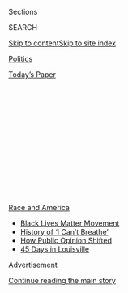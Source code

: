 <div id="app">

<div>

<div>

<div>

<div class="NYTAppHideMasthead css-1q2w90k e1suatyy0">

<div class="section css-ui9rw0 e1suatyy2">

<div class="css-eph4ug er09x8g0">

<div class="css-6n7j50">

</div>

<span class="css-1dv1kvn">Sections</span>

<div class="css-10488qs">

<span class="css-1dv1kvn">SEARCH</span>

</div>

[Skip to content](#site-content)[Skip to site
index](#site-index)

</div>

<div id="masthead-section-label" class="css-1wr3we4 eaxe0e00">

[Politics](https://www.nytimes3xbfgragh.onion/section/politics)

</div>

<div class="css-10698na e1huz5gh0">

</div>

</div>

<div id="masthead-bar-one" class="section hasLinks css-15hmgas e1csuq9d3">

<div class="css-uqyvli e1csuq9d0">

</div>

<div class="css-1uqjmks e1csuq9d1">

</div>

<div class="css-9e9ivx">

[](https://myaccount.nytimes3xbfgragh.onion/auth/login?response_type=cookie&client_id=vi)

</div>

<div class="css-1bvtpon e1csuq9d2">

[Today’s
Paper](https://www.nytimes3xbfgragh.onion/section/todayspaper)

</div>

</div>

</div>

</div>

<div data-aria-hidden="false">

<div id="site-content" data-role="main">

<div>

<div class="css-1aor85t" style="opacity:0.000000001;z-index:-1;visibility:hidden">

<div class="css-1hqnpie">

<div class="css-epjblv">

<span class="css-17xtcya">[Politics](/section/politics)</span><span class="css-x15j1o">|</span><span class="css-fwqvlz">In
St. Louis, Testing Liberal Might Against a Democratic
Fixture</span>

</div>

<div class="css-k008qs">

<div class="css-1iwv8en">

<span class="css-18z7m18"></span>

<div>

</div>

</div>

<span class="css-1n6z4y">https://nyti.ms/3hZnT7d</span>

<div class="css-1705lsu">

<div class="css-4xjgmj">

<div class="css-4skfbu" data-role="toolbar" data-aria-label="Social Media Share buttons, Save button, and Comments Panel with current comment count" data-testid="share-tools">

  - 
  - 
  - 
  - 
    
    <div class="css-6n7j50">
    
    </div>

  - 

</div>

</div>

</div>

</div>

</div>

</div>

<div id="NYT_TOP_BANNER_REGION" class="css-13pd83m">

<div>

<div id="styln-prism-menu-1590763508878" class="section interactive-content interactive-size-medium css-1edisqu">

<div class="css-17ih8de interactive-body">

<div id="scroll-container" class="css-1gj85ro">

[<span class="styln-title-wrap"><span class="css-1pje3qr">Race
and</span><span class="css-1pje3qr">
America</span></span>](https://www.nytimes3xbfgragh.onion/news-event/george-floyd-protests-minneapolis-new-york-los-angeles?action=click&pgtype=Article&state=default&region=TOP_BANNER&context=storylines_menu)

  - [Black Lives Matter
    Movement](https://www.nytimes3xbfgragh.onion/interactive/2020/07/03/us/george-floyd-protests-crowd-size.html?action=click&pgtype=Article&state=default&region=TOP_BANNER&context=storylines_menu)
  - [History of ‘I Can’t
    Breathe’](https://www.nytimes3xbfgragh.onion/interactive/2020/06/28/us/i-cant-breathe-police-arrest.html?action=click&pgtype=Article&state=default&region=TOP_BANNER&context=storylines_menu)
  - [How Public Opinion
    Shifted](https://www.nytimes3xbfgragh.onion/interactive/2020/06/10/upshot/black-lives-matter-attitudes.html?action=click&pgtype=Article&state=default&region=TOP_BANNER&context=storylines_menu)
  - [45 Days in
    Louisville](https://www.nytimes3xbfgragh.onion/interactive/2020/07/16/us/black-lives-matter-protests-louisville-breonna-taylor.html?action=click&pgtype=Article&state=default&region=TOP_BANNER&context=storylines_menu)

</div>

</div>

</div>

</div>

</div>

<div id="top-wrapper" class="css-1sy8kpn">

<div id="top-slug" class="css-l9onyx">

Advertisement

</div>

[Continue reading the main
story](#after-top)

<div class="ad top-wrapper" style="text-align:center;height:100%;display:block;min-height:250px">

<div id="top" class="place-ad" data-position="top" data-size-key="top">

</div>

</div>

<div id="after-top">

</div>

</div>

<div>

<div id="sponsor-wrapper" class="css-1hyfx7x">

<div id="sponsor-slug" class="css-19vbshk">

Supported by

</div>

[Continue reading the main
story](#after-sponsor)

<div id="sponsor" class="ad sponsor-wrapper" style="text-align:center;height:100%;display:block">

</div>

<div id="after-sponsor">

</div>

</div>

<div class="css-186x18t">

</div>

<div class="css-1vkm6nb ehdk2mb0">

# In St. Louis, Testing Liberal Might Against a Democratic Fixture

</div>

Cori Bush, an activist backed by the progressive group Justice
Democrats, is trying to unseat 10-term Representative William Lacy Clay
in a bid to turn protest-movement fervor into hard political power.

<div class="css-79elbk" data-testid="photoviewer-wrapper">

<div class="css-z3e15g" data-testid="photoviewer-wrapper-hidden">

</div>

<div class="css-1a48zt4 ehw59r15" data-testid="photoviewer-children">

![<span class="css-16f3y1r e13ogyst0" data-aria-hidden="true">All over
the country this summer, progressive candidates like Cori Bush are doing
battle with veteran incumbents over the Democratic Party’s
identity.</span><span class="css-cnj6d5 e1z0qqy90" itemprop="copyrightHolder"><span class="css-1ly73wi e1tej78p0">Credit...</span><span><span>Michael
B. Thomas for The New York
Times</span></span></span>](https://static01.graylady3jvrrxbe.onion/images/2020/08/03/us/politics/03dc-missouri1/merlin_175215426_0cf385fa-4f65-4647-a37c-380d53779281-articleLarge.jpg?quality=75&auto=webp&disable=upscale)

</div>

</div>

<div class="css-18e8msd">

<div class="css-vp77d3 epjyd6m0">

<div class="css-hus3qt ey68jwv0" data-aria-hidden="true">

[![Nicholas
Fandos](https://static01.graylady3jvrrxbe.onion/images/2018/11/06/multimedia/author-nicholas-fandos/author-nicholas-fandos-thumbLarge-v2.png
"Nicholas Fandos")](https://www.nytimes3xbfgragh.onion/by/nicholas-fandos)

</div>

<div class="css-1baulvz">

By [<span class="css-1baulvz last-byline" itemprop="name">Nicholas
Fandos</span>](https://www.nytimes3xbfgragh.onion/by/nicholas-fandos)

</div>

</div>

  - 
    
    <div class="css-ld3wwf e16638kd2">
    
    Aug. 2,
    2020
    
    </div>

  - 
    
    <div class="css-4xjgmj">
    
    <div class="css-d8bdto" data-role="toolbar" data-aria-label="Social Media Share buttons, Save button, and Comments Panel with current comment count" data-testid="share-tools">
    
      - 
      - 
      - 
      - 
        
        <div class="css-6n7j50">
        
        </div>
    
      - 
    
    </div>
    
    </div>

</div>

</div>

<div class="section meteredContent css-1r7ky0e" name="articleBody" itemprop="articleBody">

<div class="css-1fanzo5 StoryBodyCompanionColumn">

<div class="css-53u6y8">

FERGUSON, Mo. — As an activist who jumped into the political arena after
the police shooting of Michael Brown here six years ago, Cori Bush is
accustomed to hard fights. She has been maced, shot at with rubber
bullets and cloaked in tear gas at so many protests against police
brutality that they have blurred together.

So when she heard that Representative William Lacy Clay, the 10-term
Democrat she is challenging in Missouri’s Democratic primary on Tuesday,
had called her “a prop” for the Justice Democrats, a national
progressive group that exists to knock off titans of the party
establishment such as himself, Ms. Bush did not miss a beat.

“I had no title, no name, came out of the Ferguson uprising and people
know who I am across the world,” Ms. Bush said on Saturday, responding
to comments Mr. Clay made about her in an interview with The New York
Times. “Not because I took money from some group — none of that. It is
because I stayed true to a message of change for real people.”

Of Mr. Clay, she added, “He doesn’t understand that, because he doesn’t
understand fighting for people.”

</div>

</div>

<div class="css-1fanzo5 StoryBodyCompanionColumn">

<div class="css-53u6y8">

All over the country this summer, progressive candidates like Ms. Bush,
44, are doing battle with veteran incumbents over the identity of the
Democratic Party. In New York City, [Jamaal Bowman defeated
Representative Eliot L.
Engel,](https://www.nytimes3xbfgragh.onion/2020/07/17/nyregion/jamaal-bowman-eliot-engel.html)
a 16-term incumbent and powerful committee chairman. In western
Massachusetts, Alex Morse, the mayor of Holyoke, is trying to unseat
another long-serving chairman, Representative Richard E. Neal.

Emboldened by a lethal pandemic that has shone a spotlight on systemic
racial and economic inequality, and the swell of public support for the
Black Lives Matter movement, they are seeking to sustain the momentum
gathered in 2018 by insurgents, like Representative Alexandria
Ocasio-Cortez of New York, who felled establishment figures. In St.
Louis, Ms. Bush’s candidacy is a test of whether the protest movement
can translate into hard electoral power on the federal level.

For Democratic leaders watching warily from Washington, Mr. Clay’s fate
will also indicate whether the rise in progressive energy that has cost
powerful white incumbents in places like the Bronx, Queens and Boston
their seats can also dislodge a Black representative deep in the
heartland of the
country.

</div>

</div>

<div class="css-79elbk" data-testid="photoviewer-wrapper">

<div class="css-z3e15g" data-testid="photoviewer-wrapper-hidden">

</div>

<div class="css-1a48zt4 ehw59r15" data-testid="photoviewer-children">

![<span class="css-16f3y1r e13ogyst0" data-aria-hidden="true">Representative
William Lacy Clay, speaking with a canvasser for Ms. Bush, has come to
view the race as more than a fight for his own
survival.</span><span class="css-cnj6d5 e1z0qqy90" itemprop="copyrightHolder"><span class="css-1ly73wi e1tej78p0">Credit...</span><span>Michael
B. Thomas for The New York
Times</span></span>](https://static01.graylady3jvrrxbe.onion/images/2020/08/03/us/politics/03dc-missouri2/merlin_175215447_1051afbe-05e7-4432-b675-76ac02f3af0d-articleLarge.jpg?quality=75&auto=webp&disable=upscale)

</div>

</div>

<div class="css-1fanzo5 StoryBodyCompanionColumn">

<div class="css-53u6y8">

In few places have the intraparty battle lines glowed as brightly as
greater St. Louis, a once-mighty industrial city plagued by economic
malaise, a legacy of racial segregation and now spiking coronavirus
cases, where the death of Mr. Brown in 2014 helped give rise to the
movement on the left demanding a replacement for an incremental approach
to governing.

</div>

</div>

<div class="css-1fanzo5 StoryBodyCompanionColumn">

<div class="css-53u6y8">

The contest has grown exceedingly bitter, and Mr. Clay, 64, has come to
view it not only as a fight for his own survival, but a chance to snuff
out an upstart movement he sees as dangerously divisive. In an interview
last week, the congressman suggested that the effort to unseat him by
Ms. Bush, who is also Black, rests on a racist premise.

“The easy, racist way to lay it out is, ‘Look at Clay — what has he done
for his district?’” he said, adding, “I fight for that district every
single day.”

Mr. Clay accused the groups like Justice Democrats and Brand New
Congress that have helped groom progressive primary challengers of
targeting members of the Congressional Black Caucus specifically because
“they think we are easy targets.”

“She’s a prop,” Mr. Clay said of Ms. Bush. “They use her to raise money
to support their infrastructure.”

Mr. Clay has a powerful infrastructure of his own.

A Clay has represented part of St. Louis in Congress since 1969. William
Lacy Clay Sr. was an icon of the civil rights movement in the city and a
founding member of the Congressional Black Caucus. When he retired
nearly two decades ago, his son, William Lacy Clay Jr., inherited the
seat and the loyalty of Black St. Louisans who have sent him back to
Washington every two years since.

By some estimates, a majority of voters in the city have never voted for
a congressman by any other name. Because Democrats so dominate this
district, the real contest is fought each term in the Democratic
primary, not the general election.

Mr. Clay is not bashful about his seniority in the Black Caucus and
among the intensely hierarchical House Democratic Caucus, arguing that
his easy access to the levers of power helps his district. He has the
backing of Speaker Nancy Pelosi and many of the party’s establishment
pillars, like the Planned Parenthood Action Fund.

</div>

</div>

<div class="css-1fanzo5 StoryBodyCompanionColumn">

<div class="css-53u6y8">

“There is no substitute in life for substance,” he said. “Substance is
so relevant to people. That’s why there’s been a Clay there for the last
52 years.”

After [falling about 20 points short against Mr. Clay
in 2018](https://www.nytimes3xbfgragh.onion/elections/results/missouri-house-district-1-primary-election),
Ms. Bush has come back with a better-funded and more aggressive
campaign. A documentary that chronicled her 2018 campaign, as well as
those of Ms. Ocasio-Cortez and other progressives, “[Knock Down the
House](https://www.nytimes3xbfgragh.onion/2019/04/30/movies/knock-down-the-house-review.html),”
helped burnish her profile. Perhaps more important, her aides argue that
in the current moment of national upheaval, more voters are beginning to
understand the need for policy prescriptions she has long championed,
like Medicare for all, a $15-an-hour minimum wage, a universal basic
income and the wholesale dismantling of police departments.

At campaign events, Ms. Bush speaks vividly about her own battle with
the coronavirus this spring — how her fingertips turned blue as she was
deprived of oxygen, and her fear of the medical bills that would follow
her two hospital stays — to bolster her
arguments.

</div>

</div>

<div class="css-79elbk" data-testid="photoviewer-wrapper">

<div class="css-z3e15g" data-testid="photoviewer-wrapper-hidden">

</div>

<div class="css-1a48zt4 ehw59r15" data-testid="photoviewer-children">

<div class="css-1xdhyk6 erfvjey0">

<span class="css-1ly73wi e1tej78p0">Image</span>

<div class="css-zjzyr8">

<div data-testid="lazyimage-container" style="height:257.77777777777777px">

</div>

</div>

</div>

<span class="css-16f3y1r e13ogyst0" data-aria-hidden="true">After
falling to Mr. Clay in 2018, Ms. Bush has come back with a better-funded
and more aggressive
campaign.</span><span class="css-cnj6d5 e1z0qqy90" itemprop="copyrightHolder"><span class="css-1ly73wi e1tej78p0">Credit...</span><span>MichaelB
Thomas for The New York Times</span></span>

</div>

</div>

<div class="css-1fanzo5 StoryBodyCompanionColumn">

<div class="css-53u6y8">

But her case against Mr. Clay centers on the protests that have rippled
through St. Louis after the deaths of George Floyd and Breonna Taylor at
the hands of the police in Minneapolis and Louisville. Ms. Bush’s brand
of politics is built on being on the streets with everyday people. By
her account, Mr. Clay has simply not showed up and proposed only
half-measures to fix things.

“When we were getting our butts kicked and I was maced in the face in
Florissant a few weeks ago and people were getting beat on by police
officers — no, no,” she said. “Did he show up the next day to say, ‘You
can’t do this in my district, you can’t treat people this way?’ No, no.”

That message has won Ms. Bush the avid backing of a loosely affiliated
coalition of activists, young people of color and white progressives
enraged by the events of the last several months.

</div>

</div>

<div class="css-1fanzo5 StoryBodyCompanionColumn">

<div class="css-53u6y8">

Jasnaam Singh, 23, who was among almost a dozen volunteers who showed up
at a school parking lot in Ferguson to canvass for Ms. Bush on an
unseasonably cool Saturday morning, said he first encountered her
through a network of supporters for Senator Bernie Sanders of Vermont
and then noticed her showing up on the streets again and again this
summer, after the death of Mr. Floyd.

“Right then and there, I knew that she was a voice that the movement
desperately needed to be heard in D.C.,” he said.

For those who have tended the protest movement since Ferguson — watching
as Black activists and reformers have slowly gained footholds in City
Hall here, the St. Louis County prosecutor’s office and in Jefferson
City, the state capital — a victory by Ms. Bush would mark a milestone
of another magnitude.

“She would fit right in as somebody who is pushing for the systematic
change that we need, and not the small tedious change that we see,” said
Rasheen Aldridge, an activist who won a seat in the Missouri Legislature
last year.

The challenge for Ms. Bush has been persuading more moderate voters —
Black and otherwise — to take a chance on a relative political novice
who is unapologetically pushing for far-left policies like defunding the
police.

Mr. Clay may not be wildly popular in the district, political analysts
said, but he is not unpopular either and is considered a safe choice
among the older Black voters who make up the voting base. And unlike
Representative Joseph Crowley, who lost to Ms. Ocasio-Cortez in 2018, or
Mr. Engel, Mr. Clay is a Black man in a plurality Black
district.

</div>

</div>

<div class="css-79elbk" data-testid="photoviewer-wrapper">

<div class="css-z3e15g" data-testid="photoviewer-wrapper-hidden">

</div>

<div class="css-1a48zt4 ehw59r15" data-testid="photoviewer-children">

<div class="css-1xdhyk6 erfvjey0">

<span class="css-1ly73wi e1tej78p0">Image</span>

<div class="css-zjzyr8">

<div data-testid="lazyimage-container" style="height:257.77777777777777px">

</div>

</div>

</div>

<span class="css-16f3y1r e13ogyst0" data-aria-hidden="true">Mr. Clay has
the backing of Speaker Nancy Pelosi and many of his party’s
establishment
pillars.</span><span class="css-cnj6d5 e1z0qqy90" itemprop="copyrightHolder"><span class="css-1ly73wi e1tej78p0">Credit...</span><span>Andrew
Harnik/Associated Press</span></span>

</div>

</div>

<div class="css-1fanzo5 StoryBodyCompanionColumn">

<div class="css-53u6y8">

Antonio French, a former alderman and mayoral candidate from St. Louis’s
North Side, said he had noticed a “disconnect” between the progressive
politics of many white voters and young activists of color rallying
behind Ms. Bush and those of Black voters in his neighborhood.

</div>

</div>

<div class="css-1fanzo5 StoryBodyCompanionColumn">

<div class="css-53u6y8">

“Defund and get rid of the police is not a message I hear from average
voters in my ward or districts like mine,” Mr. French said. “It’s quite
the opposite. If you go to a Black neighborhood ward meeting, primarily
you are hearing people complain about the lack of police in that
neighborhood.”

Mr. Clay points out that after Ferguson, he encouraged the Justice
Department to investigate the city’s Police Department and force
changes. He wrote key provisions of the sweeping police overhaul bill
House Democrats passed this summer and heads an influential subcommittee
with jurisdiction over eviction law.

And even as he lacerates Ms. Bush, Mr. Clay has made direct overtures to
her allies. He signed onto the Green New Deal, the liberal climate and
economic agenda that has been among their most prominent demands. It
appears to have worked. Ms. Ocasio-Cortez, [who campaigned for Ms. Bush
in 2018](https://www.nytimes3xbfgragh.onion/2018/08/05/us/politics/st-louis-cori-bush-ocasio-cortez.html),
has sat on the sidelines this time around.

Ms. Bush rejected Mr. Clay’s efforts to portray her campaign as racially
divisive and accused him of using dirty tactics with “racist undertones”
when he sent a mailer including an image of Ms. Bush altered to make her
skin appear darker.

Justice Democrats backed only two challengers to Black incumbents this
cycle. Both were Black themselves.

“No one is targeting C.B.C. members,” Ms. Bush said. “What they are
targeting is people who are not doing the work of the communities — and
communities are suffering.”

</div>

</div>

<div>

</div>

</div>

<div>

</div>

<div>

</div>

<div>

</div>

<div>

<div id="bottom-wrapper" class="css-1ede5it">

<div id="bottom-slug" class="css-l9onyx">

Advertisement

</div>

[Continue reading the main
story](#after-bottom)

<div id="bottom" class="ad bottom-wrapper" style="text-align:center;height:100%;display:block;min-height:90px">

</div>

<div id="after-bottom">

</div>

</div>

</div>

</div>

</div>

## Site Index

<div>

</div>

## Site Information Navigation

  - [© <span>2020</span> <span>The New York Times
    Company</span>](https://help.nytimes3xbfgragh.onion/hc/en-us/articles/115014792127-Copyright-notice)

<!-- end list -->

  - [NYTCo](https://www.nytco.com/)
  - [Contact
    Us](https://help.nytimes3xbfgragh.onion/hc/en-us/articles/115015385887-Contact-Us)
  - [Work with us](https://www.nytco.com/careers/)
  - [Advertise](https://nytmediakit.com/)
  - [T Brand Studio](http://www.tbrandstudio.com/)
  - [Your Ad
    Choices](https://www.nytimes3xbfgragh.onion/privacy/cookie-policy#how-do-i-manage-trackers)
  - [Privacy](https://www.nytimes3xbfgragh.onion/privacy)
  - [Terms of
    Service](https://help.nytimes3xbfgragh.onion/hc/en-us/articles/115014893428-Terms-of-service)
  - [Terms of
    Sale](https://help.nytimes3xbfgragh.onion/hc/en-us/articles/115014893968-Terms-of-sale)
  - [Site
    Map](https://spiderbites.nytimes3xbfgragh.onion)
  - [Help](https://help.nytimes3xbfgragh.onion/hc/en-us)
  - [Subscriptions](https://www.nytimes3xbfgragh.onion/subscription?campaignId=37WXW)

</div>

</div>

</div>

</div>
